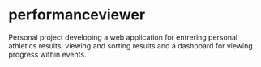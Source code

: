 performanceviewer
=================

Personal project developing a web application for entrering personal athletics results, viewing and sorting results and a dashboard for viewing progress within events.
